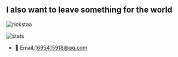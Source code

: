 
## I also want to leave something for the world 

![rickstaa](https://github-readme-stats-git-masterrstaa-rickstaa.vercel.app/api?username=erqiu-sj&theme=dark)

![stats](https://github-readme-stats.vercel.app/api/top-langs/?username=erqiu-sj&theme=dark)


- 📧  Email:1695415918@qq.com

<!--
**erqiu-sj/erqiu-sj** is a ✨ _special_ ✨ repository because its `README.md` (this file) appears on your GitHub profile.

Here are some ideas to get you started:

- 🔭 I’m currently working on ...
- 🌱 I’m currently learning ...
- 👯 I’m looking to collaborate on ...
- 🤔 I’m looking for help with ...
- 💬 Ask me about ...
- 📫 QQ:1695415918
📧 Email:1695415918@qq.com
- 😄 Pronouns: ...
- ⚡ Fun fact: ...
-->

